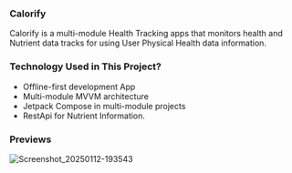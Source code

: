 ### Calorify
Calorify is a multi-module Health Tracking apps that monitors health and Nutrient data tracks for using User Physical Health data information.
 
### Technology Used in This Project?
- Offline-first development App
- Multi-module MVVM architecture
- Jetpack Compose in multi-module projects
- RestApi for Nutrient Information.

### Previews

![Screenshot_20250112-193543](https://github.com/user-attachments/assets/03c12b51-6765-4439-bf34-60718973eb73)





